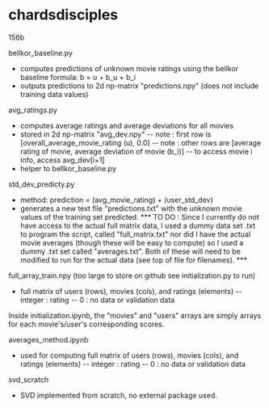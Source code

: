 # chardsdisciples
156b

bellkor_baseline.py
  - computes predictions of unknown movie ratings using the bellkor baseline formula: b = u + b_u + b_i
  - outputs predictions to 2d np-matrix "predictions.npy" (does not include training data values)
  

avg_ratings.py
  - computes average ratings and average deviations for all movies
  - stored in 2d np-matrix "avg_dev.npy"
      -- note : first row is [overall_average_movie_rating (u), 0.0]
      -- note : other rows are [average rating of movie, average deviation of movie (b_i)]
          -- to access movie i info, access avg_dev[i+1]
  - helper to bellkor_baseline.py

std_dev_predicty.py
  - method: prediction = (avg_movie_rating) + (user_std_dev)
  - generates a new text file "predictions.txt" with the unknown movie values of the training set predicted.
*** TO DO : Since I currently do not have access to the actual full matrix data, I used a dummy data set .txt to program the script, called "full_matrix.txt" nor did I have the actual movie averages (though these will be easy to compute) so I used a dummy .txt set called "averages.txt". Both of these will need to be modified to run for the actual data (see top of file for filenames). ***

full_array_train.npy (too large to store on github see initialization.py to run) 
  - full matrix of users (rows), movies (cols), and ratings (elements)
      -- integer : rating
      -- 0 : no data or validation data

Inside initialization.ipynb, the "movies" and "users" arrays are simply arrays for each movie's/user's corresponding scores.  

averages_method.ipynb
  - used for computing full matrix of users (rows), movies (cols), and ratings (elements)
      -- integer : rating
      -- 0 : no data or validation data
  
svd_scratch
  - SVD implemented from scratch, no external package used.
